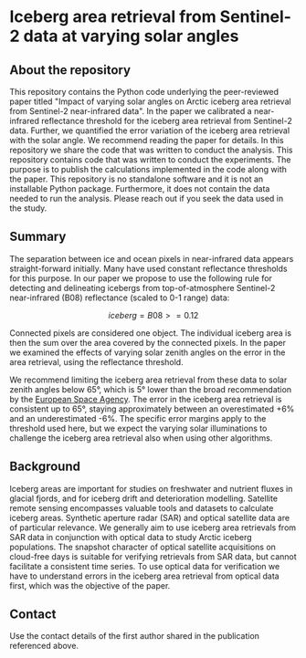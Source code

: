 # Iceberg area retrieval from Sentinel-2 data at varying solar angles

## About the repository
This repository contains the Python code underlying the peer-reviewed paper titled "Impact of varying solar angles on Arctic iceberg area retrieval from Sentinel-2 near-infrared data". In the paper we calibrated a near-infrared reflectance threshold for the iceberg area retrieval from Sentinel-2 data. Further, we quantified the error variation of the iceberg area retrieval with the solar angle. We recommend reading the paper for details. In this repository we share the code that was written to conduct the analysis. This repository contains code that was written to conduct the experiments. The purpose is to publish the calculations implemented in the code along with the paper. This repository is no standalone software and it is not an installable Python package. Furthermore, it does not contain the data needed to run the analysis. Please reach out if you seek the data used in the study. 

## Summary
The separation between ice and ocean pixels in near-infrared data appears straight-forward initially. Many have used constant reflectance thresholds for this purpose. In our paper we propose to use the following rule for detecting and delineating icebergs from top-of-atmosphere Sentinel-2 near-infrared (B08) reflectance (scaled to 0-1 range) data:

$$iceberg = B08 >= 0.12$$

Connected pixels are considered one object. The individual iceberg area is then the sum over the area covered by the connected pixels. In the paper we examined the effects of varying solar zenith angles on the error in the area retrieval, using the reflectance threshold. 

We recommend limiting the iceberg area retrieval from these data to solar zenith angles below 65°, which is 5° lower than the broad recommendation by the [European Space Agency](https://scihub.copernicus.eu/news/News00610). The error in the iceberg area retrieval is consistent up to 65°, staying approximately between an overestimated +6% and an underestimated -6%. The specific error margins apply to the threshold used here, but we expect the varying solar illuminations to challenge the iceberg area retrieval also when using other algorithms. 

## Background
Iceberg areas are important for studies on freshwater and nutrient fluxes in glacial fjords, and for iceberg drift and deterioration modelling. Satellite remote sensing encompasses valuable tools and datasets to calculate iceberg areas. Synthetic aperture radar (SAR) and optical satellite data are of particular relevance. We generally aim to use iceberg area retrievals from SAR data in conjunction with optical data to study Arctic iceberg populations. The snapshot character of optical satellite acquisitions on cloud-free days is suitable for verifying retrievals from SAR data, but cannot facilitate a consistent time series. To use optical data for verification we have to understand errors in the iceberg area retrieval from optical data first, which was the objective of the paper. 

## Contact
Use the contact details of the first author shared in the publication referenced above.
